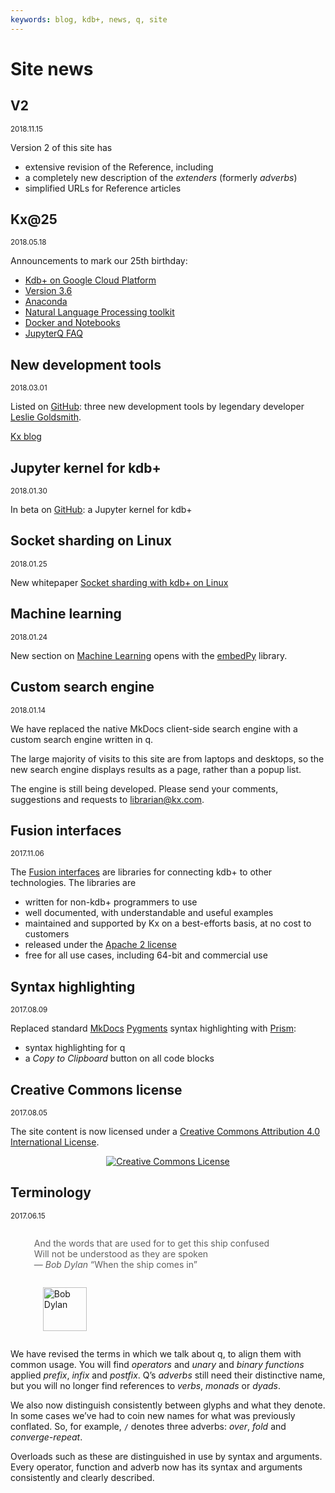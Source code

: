```yaml
---
keywords: blog, kdb+, news, q, site
---
```


# <i class="far fa-newspaper"></i> Site news


## V2

<small>2018.11.15</small>

Version 2 of this site has

-   extensive revision of the Reference, including 
-   a completely new description of the _extenders_ (formerly _adverbs_)
-   simplified URLs for Reference articles


## <i class="fas fa-birthday-cake"></i>  Kx@25

<small>2018.05.18</small>

Announcements to mark our 25th birthday:

-   [Kdb+ on Google Cloud Platform](../cloud/gcpm/index.md)
-   [Version 3.6](../releases/ChangesIn3.6.md)
-   [Anaconda](../ml/index.md)
-   [Natural Language Processing toolkit](../ml/nlp/index.md)
-   [Docker and Notebooks](../ml/setup.md#docker-command)
-   [JupyterQ FAQ](../ml/jupyterq/faq.md)



## <i class="fab fa-github"></i> New development tools

<small>2018.03.01</small>

Listed on [GitHub](../github.md#development-tools): three new development tools  by legendary developer [Leslie Goldsmith](https://github.com/LeslieGoldsmith).

<i class="fa fa-hand-o-right"></i> [Kx blog](https://kx.com/blog/kdb-utilities-essential-utility-identifying-performance-problems/)


## <i class="fab fa-github"></i> Jupyter kernel for kdb+

<small>2018.01.30</small>

In beta on [GitHub](https://github.com/KxSystems/jupyterq): a Jupyter kernel for kdb+ 


## <i class="far fa-map"></i> Socket sharding on Linux

<small>2018.01.25</small>

New whitepaper [Socket sharding with kdb+ on Linux](../wp/socket-sharding.pdf)


## <i class="fas fa-share-alt"></i> Machine learning

<small>2018.01.24</small>

New section on [Machine Learning](../ml/index.md) opens with the [embedPy](../ml/embedpy/index.md) library.


## <i class="fas fa-search"></i> Custom search engine

<small>2018.01.14</small>

We have replaced the native MkDocs client-side search engine with a custom search engine written in q. 

The large majority of visits to this site are from laptops and desktops, so the new search engine displays results as a page, rather than a popup list. 

The engine is still being developed. 
Please send your comments, suggestions and requests to librarian@kx.com. 


## <i class="fab fa-superpowers"></i> Fusion interfaces

<small>2017.11.06</small>

The [Fusion interfaces](../interfaces/fusion.md) are libraries for connecting kdb+ to other technologies. The libraries are

-   written for non-kdb+ programmers to use
-   well documented, with understandable and useful examples
-   maintained and supported by Kx on a best-efforts basis, at no cost to customers
-   released under the [Apache 2 license](https://www.apache.org/licenses/LICENSE-2.0)
-   free for all use cases, including 64-bit and commercial use



## <i class="fas fa-code"></i> Syntax highlighting

<small>2017.08.09</small>

Replaced standard [MkDocs](https://mkdocs.org) [Pygments](http://pygments.org/) syntax highlighting with [Prism](http://prismjs.com): 

-   syntax highlighting for q
-   a _Copy to Clipboard_ button on all code blocks


## <i class="fas fa-balance-scale"></i> Creative Commons license

<small>2017.08.05</small>

The site content is now licensed under a <a rel="license" href="http://creativecommons.org/licenses/by/4.0/">Creative Commons Attribution 4.0 International License</a>. 

<div style="text-align: center;"><a rel="license" href="http://creativecommons.org/licenses/by/4.0/"><img alt="Creative Commons License" style="border-width:0" src="https://i.creativecommons.org/l/by/4.0/88x31.png" /></a></div>


## <i class="far fa-comment"></i> Terminology

<small>2017.06.15</small>

<blockquote style="border: none;">
    <p style="display: inline-block;">
        And the words that are used for to get this ship confused<br>  
        Will not be understood as they are spoken<br>
        — <i>Bob Dylan</i> “When the ship comes in” 
    </p>
    <p style="display: inline-block; padding: 0 1em;">
        <a href="//bobdylan.com/albums/the-times-they-are-a-changin/" title="The Times they Are A’Changin’"><img alt="Bob Dylan" src="//code.kx.com/q/img/dylan.png" style="height: 70px"/></a>
    </p>
</blockquote>

We have revised the terms in which we talk about q, to align them with common usage. You will find _operators_ and _unary_ and _binary_ _functions_ applied _prefix_, _infix_ and _postfix_. Q’s _adverbs_ still need their distinctive name, but you will no longer find references to _verbs_, _monads_ or _dyads_. 

We also now distinguish consistently between glyphs and what they denote. In some cases we’ve had to coin new names for what was previously conflated. So, for example, `/` denotes three adverbs: _over_, _fold_ and _converge-repeat_. 

Overloads such as these are distinguished in use by syntax and arguments. Every operator, function and adverb now has its syntax and arguments consistently and clearly described. 


